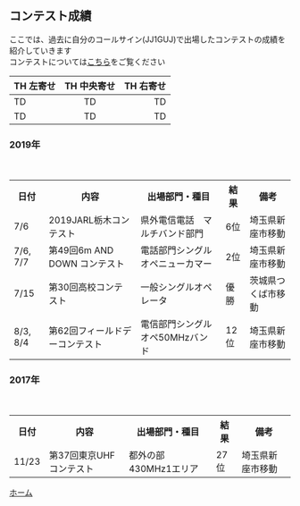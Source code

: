 <link href="jj1guj.github.io/style.css" rel="stylesheet"></link>

## コンテスト成績
ここでは、過去に自分のコールサイン\(JJ1GUJ\)で出場したコンテストの成績を紹介していきます  
コンテストについては[こちら](https://jj1guj.github.io/hamradio/hamradio)をご覧ください  

| TH 左寄せ | TH 中央寄せ | TH 右寄せ |  
| :--- | :---: | ---: |  
| TD | TD | TD |  
| TD | TD | TD |  

### 2019年
<table>

  <tr>  
  <th>日付</th> <th>内容</th> <th>出場部門・種目</th> <th>結果</th> <th>備考</th>  
  </tr>  

  <tr>　　
  <td>7/6</td> <td>2019JARL栃木コンテスト</td> <td>県外電信電話　マルチバンド部門</td> <td>6位</td> <td>埼玉県新座市移動</td>  
  </tr>  
  <tr>　　
  <td>7/6, 7/7</td> <td>第49回6m AND DOWN コンテスト</td> <td>電話部門シングルオペニューカマー</td> <td>2位</td> <td>埼玉県新座市移動</td>  
  </tr>  
  <tr>　　
  <td>7/15</td> <td>第30回高校コンテスト</td> <td>一般シングルオペレータ</td> <td>優勝</td> <td>茨城県つくば市移動</td>  
  </tr>  
  <tr>　　
  <td>8/3, 8/4</td> <td>第62回フィールドデーコンテスト</td> <td>電信部門シングルオペ50MHzバンド</td> <td>12位</td> <td>埼玉県新座市移動</td>  
  </tr>  
</table>  

### 2017年
<table>

  <tr>  
  <th>日付</th> <th>内容</th> <th>出場部門・種目</th> <th>結果</th> <th>備考</th>  
  </tr>  

  <tr>　　
  <td>11/23</td> <td>第37回東京UHFコンテスト</td> <td>都外の部430MHz1エリア</td> <td>27位</td> <td>埼玉県新座市移動</td>  
  </tr>  
 </table>  
 
 [ホーム](https://jj1guj.github.io)  
